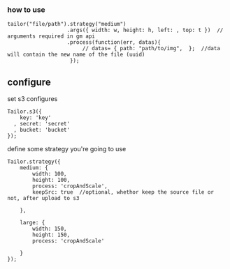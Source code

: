 
###	how to use
	tailor("file/path").strategy("medium")
					   .args({ width: w, height: h, left: , top: t })  // arguments required in gm api
					   .process(function(err, datas){
					   		// datas= { path: "path/to/img",  };  //data will contain the new name of the file (uuid)
					   	});


##	configure
set s3 configures

	Tailor.s3({
	    key: 'key'
	  , secret: 'secret'
	  , bucket: 'bucket'
	});




define some strategy you're going to use



	Tailor.strategy({
		medium: {
			width: 100,
			height: 100,
			process: 'cropAndScale',
			keepSrc: true  //optional, whethor keep the source file or not, after upload to s3

		},

		large: {
			width: 150,
			height: 150,
			process: 'cropAndScale'

		}
	});